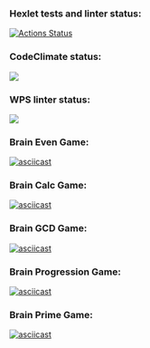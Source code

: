 ### Hexlet tests and linter status:
[![Actions Status](https://github.com/bukvoezhka/python-project-lvl1/workflows/hexlet-check/badge.svg)](https://github.com/bukvoezhka/python-project-lvl1/actions)

### CodeClimate status:
<a href="https://codeclimate.com/github/bukvoezhka/python-project-lvl1/maintainability"><img src="https://api.codeclimate.com/v1/badges/987287e06497fe26bc38/maintainability" /></a>

### WPS linter status:
![](https://github.com/bukvoezhka/python-project-lvl1/actions/workflows/linter-check.yml/badge.svg)

### Brain Even Game:
[![asciicast](https://asciinema.org/a/Eylmi9Es9p8NGg6yHjpoQJs9w.svg)](https://asciinema.org/a/Eylmi9Es9p8NGg6yHjpoQJs9w)

### Brain Calc Game:
[![asciicast](https://asciinema.org/a/WMWGTqNPUDkIbS8C4t9xSytiG.svg)](https://asciinema.org/a/WMWGTqNPUDkIbS8C4t9xSytiG)

### Brain GCD Game:
[![asciicast](https://asciinema.org/a/yO8mNhlnLfDf7v9Qm7sUUEakp.svg)](https://asciinema.org/a/yO8mNhlnLfDf7v9Qm7sUUEakp)

### Brain Progression Game:
[![asciicast](https://asciinema.org/a/rbzIZhOOniSDYoKiQqNW06J4f.svg)](https://asciinema.org/a/rbzIZhOOniSDYoKiQqNW06J4f)


### Brain Prime Game:
[![asciicast](https://asciinema.org/a/ZwUDqgnKEDIfm3LYQs0WEFY8X.svg)](https://asciinema.org/a/ZwUDqgnKEDIfm3LYQs0WEFY8X)
